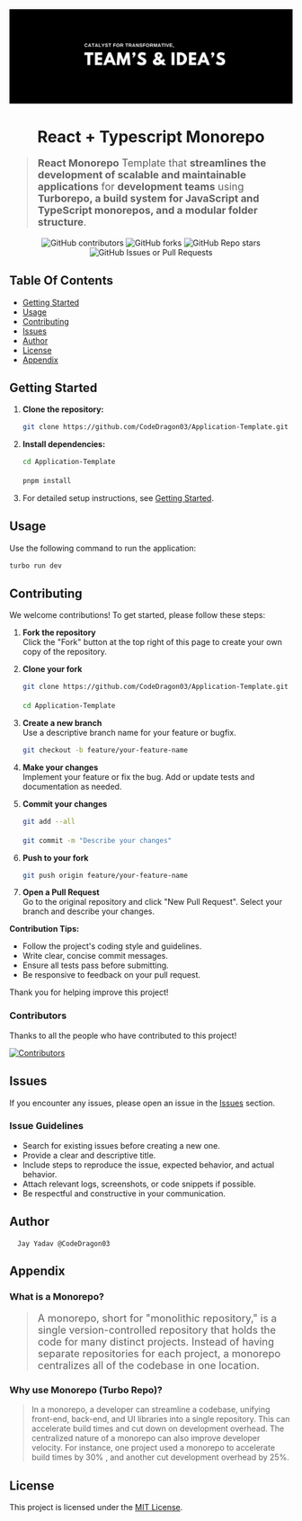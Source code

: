 <div align="center">
   <img src="./Poster.jpeg" alt="Poster" />
</div>

<h1 align="center">React + Typescript Monorepo</h1>


<blockquote style="font-size:18px;">
<strong>React Monorepo</strong> Template that <strong>streamlines the development of scalable and maintainable applications</strong> for <strong>development teams</strong> using <strong>Turborepo, a build system for JavaScript and TypeScript monorepos, and a modular folder structure</strong>.
</blockquote>

<div align="center">
<img src="https://img.shields.io/github/contributors/CodeDragon03/Application-Template?style=for-the-badge&logo=github&color=green" alt="GitHub contributors" />
<img src="https://img.shields.io/github/forks/CodeDragon03/Application-Template?style=for-the-badge&logo=github&color=green" alt="GitHub forks" />
<img src="https://img.shields.io/github/stars/CodeDragon03/Application-Template?style=for-the-badge&logo=github&color=green" alt="GitHub Repo stars" />
<img src="https://img.shields.io/github/issues/CodeDragon03/Application-Template?style=for-the-badge&logo=github&color=green" alt="GitHub Issues or Pull Requests" />
</div>

<h2>Table Of Contents</h2>

- [Getting Started](#getting-started)
- [Usage](#usage)
- [Contributing](#contributing)
- [Issues](#issues)
- [Author](#author)
- [License](#licence)
- [Appendix](#appendix)

<h2>Getting Started</h2>

1. **Clone the repository:**
   ```bash
   git clone https://github.com/CodeDragon03/Application-Template.git
   ```
2. **Install dependencies:**

   ```bash
   cd Application-Template

   pnpm install
   ```

3. For detailed setup instructions, see [Getting Started](#getting-started).

<h2>Usage</h2>

Use the following command to run the application:

```bash
turbo run dev
```

<h2>Contributing</h2>

We welcome contributions! To get started, please follow these steps:

1. **Fork the repository**  
   Click the "Fork" button at the top right of this page to create your own copy of the repository.

2. **Clone your fork**

   ```bash
   git clone https://github.com/CodeDragon03/Application-Template.git

   cd Application-Template
   ```

3. **Create a new branch**  
   Use a descriptive branch name for your feature or bugfix.

   ```bash
   git checkout -b feature/your-feature-name
   ```

4. **Make your changes**  
   Implement your feature or fix the bug. Add or update tests and documentation as needed.

5. **Commit your changes**

   ```bash
   git add --all

   git commit -m "Describe your changes"
   ```

6. **Push to your fork**

   ```bash
   git push origin feature/your-feature-name
   ```

7. **Open a Pull Request**  
   Go to the original repository and click "New Pull Request". Select your branch and describe your changes.

**Contribution Tips:**

- Follow the project's coding style and guidelines.
- Write clear, concise commit messages.
- Ensure all tests pass before submitting.
- Be responsive to feedback on your pull request.

Thank you for helping improve this project!

<h3>Contributors</h3>

Thanks to all the people who have contributed to this project!

<div align="start">
   <a href="https://github.com/CodeDragon03/Application-Template/graphs/contributors">
      <img src="https://contrib.rocks/image?repo=CodeDragon03/Application-Template" alt="Contributors" />
   </a>
</div>

<h2>Issues</h2>

If you encounter any issues, please open an issue in the [Issues](https://github.com/CodeDragon03/Application-Template/issues) section.

<h3>Issue Guidelines</h3>

- Search for existing issues before creating a new one.
- Provide a clear and descriptive title.
- Include steps to reproduce the issue, expected behavior, and actual behavior.
- Attach relevant logs, screenshots, or code snippets if possible.
- Be respectful and constructive in your communication.

<h2>Author</h2>

      Jay Yadav @CodeDragon03

<h2>Appendix</h2>

<h3>What is a Monorepo?</h3>

<blockquote style="font-size:18px;">
A monorepo, short for "monolithic repository," is a single version-controlled repository that holds the code for many distinct projects. Instead of having separate repositories for each project, a monorepo centralizes all of the codebase in one location.
</blockquote>

<h3>Why use Monorepo (Turbo Repo)?</h3>

<blockquote>
In a monorepo, a developer can streamline a codebase, unifying front-end, back-end, and UI libraries into a single repository. This can accelerate build times and cut down on development overhead. The centralized nature of a monorepo can also improve developer velocity. For instance, one project used a monorepo to accelerate build times by 30% , and another cut development overhead by 25%.
</blockquote>

<h2>License</h2>

This project is licensed under the [MIT License](LICENSE).